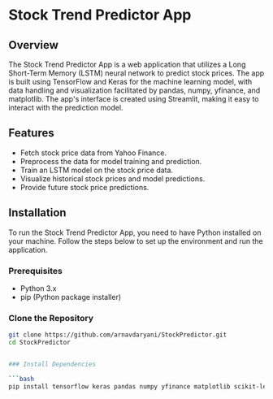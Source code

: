 # Stock Trend Predictor App

## Overview

The Stock Trend Predictor App is a web application that utilizes a Long Short-Term Memory (LSTM) neural network to predict stock prices. The app is built using TensorFlow and Keras for the machine learning model, with data handling and visualization facilitated by pandas, numpy, yfinance, and matplotlib. The app's interface is created using Streamlit, making it easy to interact with the prediction model.

## Features

- Fetch stock price data from Yahoo Finance.
- Preprocess the data for model training and prediction.
- Train an LSTM model on the stock price data.
- Visualize historical stock prices and model predictions.
- Provide future stock price predictions.

## Installation

To run the Stock Trend Predictor App, you need to have Python installed on your machine. Follow the steps below to set up the environment and run the application.

### Prerequisites

- Python 3.x
- pip (Python package installer)

### Clone the Repository

```bash
git clone https://github.com/arnavdaryani/StockPredictor.git
cd StockPredictor


### Install Dependencies

```bash
pip install tensorflow keras pandas numpy yfinance matplotlib scikit-learn streamlit
